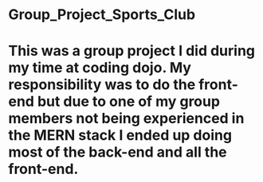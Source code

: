 # Group_Project_Sports_Club
# This was a group project I did during my time at coding dojo. My responsibility was to do the front-end but due to one of my group members not being experienced in the MERN stack I ended up doing most of the back-end and all the front-end.
